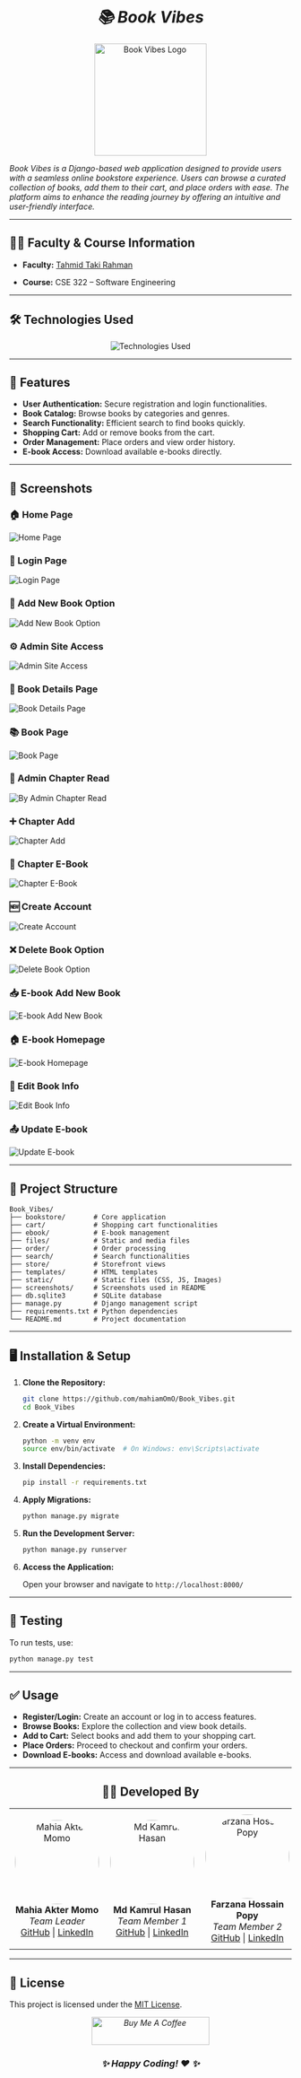 <h1 align="center"><em>📚 Book Vibes</em></h1>

<p align="center">
  <img src="./screenshort/Book_Vibes logo.jpg" alt="Book Vibes Logo" width="200" />
</p>

<p><em>Book Vibes is a Django-based web application designed to provide users with a seamless online bookstore experience. Users can browse a curated collection of books, add them to their cart, and place orders with ease. The platform aims to enhance the reading journey by offering an intuitive and user-friendly interface.</em></p>

---

## 🧑‍🏫 Faculty & Course Information

- **Faculty:** [Tahmid Taki Rahman](https://cse.uap-bd.edu/faculty/faculty_details/71)

- **Course:** CSE 322 – Software Engineering

---

## 🛠️ Technologies Used

<div align="center">
  <img src="https://skillicons.dev/icons?i=html,css,js,python,django,sqlite,git,vscode,bootstrap" alt="Technologies Used" />
</div>


---

## 🚀 Features

- **User Authentication:** Secure registration and login functionalities.
- **Book Catalog:** Browse books by categories and genres.
- **Search Functionality:** Efficient search to find books quickly.
- **Shopping Cart:** Add or remove books from the cart.
- **Order Management:** Place orders and view order history.
- **E-book Access:** Download available e-books directly.

---

## 📸 Screenshots

### 🏠 Home Page
![Home Page](./screenshort/home_page.png)

### 🔐 Login Page  
![Login Page](./screenshort/login_page.png)

### 📝 Add New Book Option  
![Add New Book Option](./screenshort/add_new_book_option.png)

### ⚙️ Admin Site Access  
![Admin Site Access](./screenshort/admin_site_access.png)

### 📖 Book Details Page  
![Book Details Page](./screenshort/book_details_page.png) 


### 📚 Book Page  
![Book Page](./screenshort/book_page.png) 

### 📘 Admin Chapter Read  
![By Admin Chapter Read](./screenshort/by_admin_chapter_read.png)

### ➕ Chapter Add  
![Chapter Add](./screenshort/chapter_add.png)

### 📘 Chapter E-Book  
![Chapter E-Book](./screenshort/chapter_ebook.png)

### 🆕 Create Account  
![Create Account](./screenshort/create_acc.png)

### ❌ Delete Book Option  
![Delete Book Option](./screenshort/delete_book_option.png)

### 📥 E-book Add New Book  
![E-book Add New Book](./screenshort/ebook_add_new_book.png)

### 🏠 E-book Homepage  
![E-book Homepage](./screenshort/ebook_homepage.png)

### 📝 Edit Book Info  
![Edit Book Info](./screenshort/edit_book_info.png)

### 📤 Update E-book  
![Update E-book](./screenshort/update_ebook.png)

---


## 📂 Project Structure

```
Book_Vibes/
├── bookstore/       # Core application
├── cart/            # Shopping cart functionalities
├── ebook/           # E-book management
├── files/           # Static and media files
├── order/           # Order processing
├── search/          # Search functionalities
├── store/           # Storefront views
├── templates/       # HTML templates
├── static/          # Static files (CSS, JS, Images)
├── screenshots/     # Screenshots used in README
├── db.sqlite3       # SQLite database
├── manage.py        # Django management script
├── requirements.txt # Python dependencies
└── README.md        # Project documentation
```

---

## 🖥️ Installation & Setup

1. **Clone the Repository:**

   ```bash
   git clone https://github.com/mahiamOmO/Book_Vibes.git
   cd Book_Vibes
   ```

2. **Create a Virtual Environment:**

   ```bash
   python -m venv env
   source env/bin/activate  # On Windows: env\Scripts\activate
   ```

3. **Install Dependencies:**

   ```bash
   pip install -r requirements.txt
   ```

4. **Apply Migrations:**

   ```bash
   python manage.py migrate
   ```

5. **Run the Development Server:**

   ```bash
   python manage.py runserver
   ```

6. **Access the Application:**

   Open your browser and navigate to `http://localhost:8000/`

---

## 🧪 Testing

To run tests, use:

```bash
python manage.py test
```

---

## ✅ Usage

- **Register/Login:** Create an account or log in to access features.
- **Browse Books:** Explore the collection and view book details.
- **Add to Cart:** Select books and add them to your shopping cart.
- **Place Orders:** Proceed to checkout and confirm your orders.
- **Download E-books:** Access and download available e-books.

---

<div align="center">

## 👨‍💻 Developed By

<table>
  <tr>
    <td align="center" style="padding: 10px;">
      <img src="screenshort/mahia.jpg" alt="Mahia Akter Momo" width="150" style="border-radius: 50%;" /><br>
      <strong>Mahia Akter Momo</strong><br>
      <em>Team Leader</em><br>
      <a href="https://github.com/mahiamOmO" target="_blank">GitHub</a> | 
      <a href="https://www.linkedin.com/in/mahiamomo12/" target="_blank">LinkedIn</a>
    </td>
    <td align="center" style="padding: 10px;">
      <img src="screenshort/kamrul.jpg" alt="Md Kamrul Hasan" width="150" style="border-radius: 50%;" /><br>
      <strong>Md Kamrul Hasan</strong><br>
      <em>Team Member 1</em><br>
      <a href="https://github.com/KamrulHasan-creator" target="_blank">GitHub</a> | 
      <a href="https://www.linkedin.com/in/kamrul-hasan-a30a6633b/" target="_blank">LinkedIn</a>
    </td>
    <td align="center" style="padding: 10px;">
      <img src="screenshort/popy.jpeg" alt="Farzana Hossain Popy" width="150" style="border-radius: 50%;" /><br>
      <strong>Farzana Hossain Popy</strong><br>
      <em>Team Member 2</em><br>
      <a href="https://github.com/Farzana-Popy" target="_blank">GitHub</a> | 
      <a href="https://www.linkedin.com/in/farzana-hossain-popy/" target="_blank">LinkedIn</a>
    </td>
  </tr>
</table>

</div>



---


## 📄 License

This project is licensed under the [MIT License](LICENSE).

<div align="center">
  <a href="https://www.buymeacoffee.com/mahiamomo" target="_blank">
    <em>
      <img src="https://cdn.buymeacoffee.com/buttons/v2/default-yellow.png" alt="Buy Me A Coffee" height="50" width="210">
    </em>
  </a>
  <h3><em>✨ Happy Coding! ❤️ ✨</em></h3>
</div>


